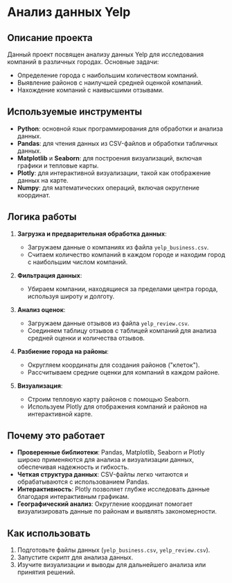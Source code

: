 # Анализ данных Yelp

## Описание проекта
Данный проект посвящен анализу данных Yelp для исследования компаний в различных городах. Основные задачи:
- Определение города с наибольшим количеством компаний.
- Выявление районов с наилучшей средней оценкой компаний.
- Нахождение компаний с наивысшими отзывами.

## Используемые инструменты
- **Python**: основной язык программирования для обработки и анализа данных.
- **Pandas**: для чтения данных из CSV-файлов и обработки табличных данных.
- **Matplotlib** и **Seaborn**: для построения визуализаций, включая графики и тепловые карты.
- **Plotly**: для интерактивной визуализации, такой как отображение данных на карте.
- **Numpy**: для математических операций, включая округление координат.

## Логика работы
1. **Загрузка и предварительная обработка данных**:
   - Загружаем данные о компаниях из файла `yelp_business.csv`.
   - Считаем количество компаний в каждом городе и находим город с наибольшим числом компаний.

2. **Фильтрация данных**:
   - Убираем компании, находящиеся за пределами центра города, используя широту и долготу.

3. **Анализ оценок**:
   - Загружаем данные отзывов из файла `yelp_review.csv`.
   - Соединяем таблицу отзывов с таблицей компаний для анализа средней оценки и количества отзывов.

4. **Разбиение города на районы**:
   - Округляем координаты для создания районов ("клеток").
   - Рассчитываем средние оценки для компаний в каждом районе.

5. **Визуализация**:
   - Строим тепловую карту районов с помощью Seaborn.
   - Используем Plotly для отображения компаний и районов на интерактивной карте.

## Почему это работает
- **Проверенные библиотеки**: Pandas, Matplotlib, Seaborn и Plotly широко применяются для анализа и визуализации данных, обеспечивая надежность и гибкость.
- **Четкая структура данных**: CSV-файлы легко читаются и обрабатываются с использованием Pandas.
- **Интерактивность**: Plotly позволяет глубже исследовать данные благодаря интерактивным графикам.
- **Географический анализ**: Округление координат помогает визуализировать данные по районам и выявлять закономерности.

## Как использовать
1. Подготовьте файлы данных (`yelp_business.csv`, `yelp_review.csv`).
2. Запустите скрипт для анализа данных.
3. Изучите визуализации и выводы для дальнейшего анализа или принятия решений.

